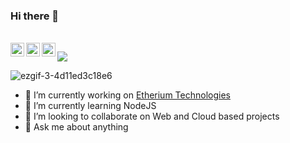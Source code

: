 ### Hi there 👋

<!--
**ayush-pradhan/ayush-pradhan** is a ✨ _special_ ✨ repository because its `README.md` (this file) appears on your GitHub profile.
- 🤔 I’m looking for help with ...
- 📫 How to reach me: ![alt text](https://raw.githubusercontent.com/MartinHeinz/MartinHeinz/master/linkedin-3-16.png)[https://www.linkedin.com/in/ayush-pradhan-782aa5149/]
- 😄 Pronouns: ...
- ⚡ Fun fact: ...
About Me
I'm a passionate🥇, creative🎨 and perceptive🔭 engineer🔧 with a hands-on approach to problem-solving and an unending thirst for knowledge🎓. Anything and everything that can be classified as technology💻 fascinates me. My interests and work range from Data Science📈 to creating Chatbots🤖 to building APIs for Computer Vision applications👀 to making AR filters👓 for Instagram and much more. I'm always open to new ideas and opportunities.
<details><summary>Stats</summary>
 - [![Ayush's github stats](https://github-readme-stats.vercel.app/api?username=ayush-pradhan)](https://github.com/anuraghazra/github-readme-stats)
</details>
<details><summary>Interest</summary>
  <p>
 Problem solving | Web Dev | Games
  </p>
</details>
<details><summary>Connect</summary>
-->


<br/>
<a href="https://www.linkedin.com/in/https://www.linkedin.com/in/ayush-pradhan-782aa5149//">
  <img align="left" alt="Ayush's LinkdeIN" width="22px" src="https://www.vectorlogo.zone/logos/linkedin/linkedin-icon.svg" />
</a>

<a href="https://www.instagram.com/_ayush_pradhan_">
  <img align="left" alt="Ayush's Instagram" width="22px" src="https://www.vectorlogo.zone/logos/instagram/instagram-icon.svg" />
</a>
<a href="https://twitter.com/ayush_pradhan_">
  <img align="left" alt="Ayush | Twitter" width="22px" src="https://www.vectorlogo.zone/logos/twitter/twitter-official.svg" />
</a>


![](https://visitor-badge.glitch.me/badge?page_id=ayush-pradhan.ayush-pradhan)
<br/>


![ezgif-3-4d11ed3c18e6](https://user-images.githubusercontent.com/47218490/93660552-cdd6b100-fa6d-11ea-92fb-e923e919105d.gif)



- 🔭 I’m currently working on [Etherium Technologies](http://etherium.devicology.com/)
- 🌱 I’m currently learning NodeJS
- 👯 I’m looking to collaborate on Web and Cloud based projects
- 💬 Ask me about anything



  
  
  
  

